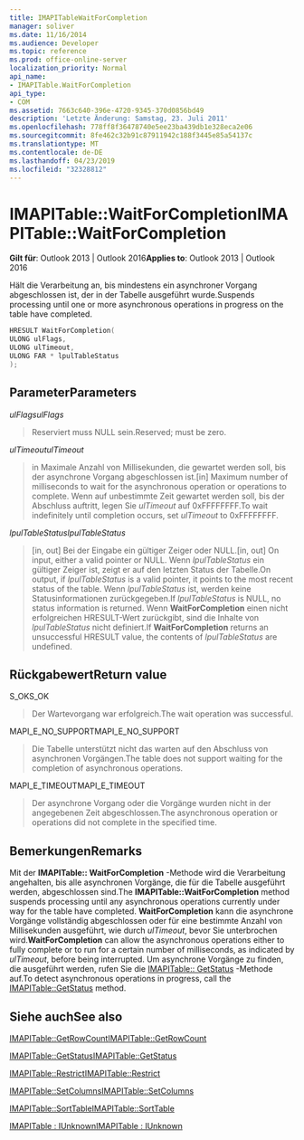 ```yaml
---
title: IMAPITableWaitForCompletion
manager: soliver
ms.date: 11/16/2014
ms.audience: Developer
ms.topic: reference
ms.prod: office-online-server
localization_priority: Normal
api_name:
- IMAPITable.WaitForCompletion
api_type:
- COM
ms.assetid: 7663c640-396e-4720-9345-370d0856bd49
description: 'Letzte Änderung: Samstag, 23. Juli 2011'
ms.openlocfilehash: 778ff8f36478740e5ee23ba439db1e328eca2e06
ms.sourcegitcommit: 8fe462c32b91c87911942c188f3445e85a54137c
ms.translationtype: MT
ms.contentlocale: de-DE
ms.lasthandoff: 04/23/2019
ms.locfileid: "32328812"
---
```

# <a name="imapitablewaitforcompletion"></a><span data-ttu-id="d0dca-103">IMAPITable::WaitForCompletion</span><span class="sxs-lookup"><span data-stu-id="d0dca-103">IMAPITable::WaitForCompletion</span></span>

  
  
<span data-ttu-id="d0dca-104">**Gilt für**: Outlook 2013 | Outlook 2016</span><span class="sxs-lookup"><span data-stu-id="d0dca-104">**Applies to**: Outlook 2013 | Outlook 2016</span></span> 
  
<span data-ttu-id="d0dca-105">Hält die Verarbeitung an, bis mindestens ein asynchroner Vorgang abgeschlossen ist, der in der Tabelle ausgeführt wurde.</span><span class="sxs-lookup"><span data-stu-id="d0dca-105">Suspends processing until one or more asynchronous operations in progress on the table have completed.</span></span>
  
```cpp
HRESULT WaitForCompletion(
ULONG ulFlags,
ULONG ulTimeout,
ULONG FAR * lpulTableStatus
);
```

## <a name="parameters"></a><span data-ttu-id="d0dca-106">Parameter</span><span class="sxs-lookup"><span data-stu-id="d0dca-106">Parameters</span></span>

 <span data-ttu-id="d0dca-107">_ulFlags_</span><span class="sxs-lookup"><span data-stu-id="d0dca-107">_ulFlags_</span></span>
  
> <span data-ttu-id="d0dca-108">Reserviert muss NULL sein.</span><span class="sxs-lookup"><span data-stu-id="d0dca-108">Reserved; must be zero.</span></span>
    
 <span data-ttu-id="d0dca-109">_ulTimeout_</span><span class="sxs-lookup"><span data-stu-id="d0dca-109">_ulTimeout_</span></span>
  
> <span data-ttu-id="d0dca-110">in Maximale Anzahl von Millisekunden, die gewartet werden soll, bis der asynchrone Vorgang abgeschlossen ist.</span><span class="sxs-lookup"><span data-stu-id="d0dca-110">[in] Maximum number of milliseconds to wait for the asynchronous operation or operations to complete.</span></span> <span data-ttu-id="d0dca-111">Wenn auf unbestimmte Zeit gewartet werden soll, bis der Abschluss auftritt, legen Sie _ulTimeout_ auf 0xFFFFFFFF.</span><span class="sxs-lookup"><span data-stu-id="d0dca-111">To wait indefinitely until completion occurs, set  _ulTimeout_ to 0xFFFFFFFF.</span></span> 
    
 <span data-ttu-id="d0dca-112">_lpulTableStatus_</span><span class="sxs-lookup"><span data-stu-id="d0dca-112">_lpulTableStatus_</span></span>
  
> <span data-ttu-id="d0dca-113">[in, out] Bei der Eingabe ein gültiger Zeiger oder NULL.</span><span class="sxs-lookup"><span data-stu-id="d0dca-113">[in, out] On input, either a valid pointer or NULL.</span></span> <span data-ttu-id="d0dca-114">Wenn _lpulTableStatus_ ein gültiger Zeiger ist, zeigt er auf den letzten Status der Tabelle.</span><span class="sxs-lookup"><span data-stu-id="d0dca-114">On output, if  _lpulTableStatus_ is a valid pointer, it points to the most recent status of the table.</span></span> <span data-ttu-id="d0dca-115">Wenn _lpulTableStatus_ ist, werden keine Statusinformationen zurückgegeben.</span><span class="sxs-lookup"><span data-stu-id="d0dca-115">If  _lpulTableStatus_ is NULL, no status information is returned.</span></span> <span data-ttu-id="d0dca-116">Wenn **WaitForCompletion** einen nicht erfolgreichen HRESULT-Wert zurückgibt, sind die Inhalte von _lpulTableStatus_ nicht definiert.</span><span class="sxs-lookup"><span data-stu-id="d0dca-116">If **WaitForCompletion** returns an unsuccessful HRESULT value, the contents of  _lpulTableStatus_ are undefined.</span></span> 
    
## <a name="return-value"></a><span data-ttu-id="d0dca-117">Rückgabewert</span><span class="sxs-lookup"><span data-stu-id="d0dca-117">Return value</span></span>

<span data-ttu-id="d0dca-118">S_OK</span><span class="sxs-lookup"><span data-stu-id="d0dca-118">S_OK</span></span> 
  
> <span data-ttu-id="d0dca-119">Der Wartevorgang war erfolgreich.</span><span class="sxs-lookup"><span data-stu-id="d0dca-119">The wait operation was successful.</span></span>
    
<span data-ttu-id="d0dca-120">MAPI_E_NO_SUPPORT</span><span class="sxs-lookup"><span data-stu-id="d0dca-120">MAPI_E_NO_SUPPORT</span></span> 
  
> <span data-ttu-id="d0dca-121">Die Tabelle unterstützt nicht das warten auf den Abschluss von asynchronen Vorgängen.</span><span class="sxs-lookup"><span data-stu-id="d0dca-121">The table does not support waiting for the completion of asynchronous operations.</span></span>
    
<span data-ttu-id="d0dca-122">MAPI_E_TIMEOUT</span><span class="sxs-lookup"><span data-stu-id="d0dca-122">MAPI_E_TIMEOUT</span></span> 
  
> <span data-ttu-id="d0dca-123">Der asynchrone Vorgang oder die Vorgänge wurden nicht in der angegebenen Zeit abgeschlossen.</span><span class="sxs-lookup"><span data-stu-id="d0dca-123">The asynchronous operation or operations did not complete in the specified time.</span></span>
    
## <a name="remarks"></a><span data-ttu-id="d0dca-124">Bemerkungen</span><span class="sxs-lookup"><span data-stu-id="d0dca-124">Remarks</span></span>

<span data-ttu-id="d0dca-125">Mit der **IMAPITable:: WaitForCompletion** -Methode wird die Verarbeitung angehalten, bis alle asynchronen Vorgänge, die für die Tabelle ausgeführt werden, abgeschlossen sind.</span><span class="sxs-lookup"><span data-stu-id="d0dca-125">The **IMAPITable::WaitForCompletion** method suspends processing until any asynchronous operations currently under way for the table have completed.</span></span> <span data-ttu-id="d0dca-126">**WaitForCompletion** kann die asynchrone Vorgänge vollständig abgeschlossen oder für eine bestimmte Anzahl von Millisekunden ausgeführt, wie durch _ulTimeout_, bevor Sie unterbrochen wird.</span><span class="sxs-lookup"><span data-stu-id="d0dca-126">**WaitForCompletion** can allow the asynchronous operations either to fully complete or to run for a certain number of milliseconds, as indicated by  _ulTimeout_, before being interrupted.</span></span> <span data-ttu-id="d0dca-127">Um asynchrone Vorgänge zu finden, die ausgeführt werden, rufen Sie die [IMAPITable:: GetStatus](imapitable-getstatus.md) -Methode auf.</span><span class="sxs-lookup"><span data-stu-id="d0dca-127">To detect asynchronous operations in progress, call the [IMAPITable::GetStatus](imapitable-getstatus.md) method.</span></span> 
  
## <a name="see-also"></a><span data-ttu-id="d0dca-128">Siehe auch</span><span class="sxs-lookup"><span data-stu-id="d0dca-128">See also</span></span>



[<span data-ttu-id="d0dca-129">IMAPITable::GetRowCount</span><span class="sxs-lookup"><span data-stu-id="d0dca-129">IMAPITable::GetRowCount</span></span>](imapitable-getrowcount.md)
  
[<span data-ttu-id="d0dca-130">IMAPITable::GetStatus</span><span class="sxs-lookup"><span data-stu-id="d0dca-130">IMAPITable::GetStatus</span></span>](imapitable-getstatus.md)
  
[<span data-ttu-id="d0dca-131">IMAPITable::Restrict</span><span class="sxs-lookup"><span data-stu-id="d0dca-131">IMAPITable::Restrict</span></span>](imapitable-restrict.md)
  
[<span data-ttu-id="d0dca-132">IMAPITable::SetColumns</span><span class="sxs-lookup"><span data-stu-id="d0dca-132">IMAPITable::SetColumns</span></span>](imapitable-setcolumns.md)
  
[<span data-ttu-id="d0dca-133">IMAPITable::SortTable</span><span class="sxs-lookup"><span data-stu-id="d0dca-133">IMAPITable::SortTable</span></span>](imapitable-sorttable.md)
  
[<span data-ttu-id="d0dca-134">IMAPITable : IUnknown</span><span class="sxs-lookup"><span data-stu-id="d0dca-134">IMAPITable : IUnknown</span></span>](imapitableiunknown.md)

